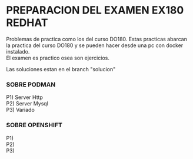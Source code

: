 # PREPARACION DEL EXAMEN EX180 REDHAT
Problemas de practica como los del curso DO180. 
Estas practicas abarcan la practica del curso DO180 y se pueden hacer desde una pc con docker instalado.  
El examen es practico osea son ejercicios.  

Las soluciones estan en el branch "solucion"  


### SOBRE PODMAN  
P1) Server Http  
P2) Server Mysql  
P3) Variado  

### SOBRE OPENSHIFT
P1)  
P2)  
P3)  



